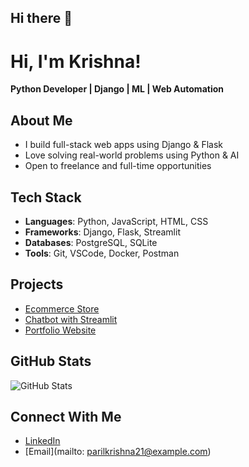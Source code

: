 ## Hi there 👋

<!--
**DEVKrishna-7/DEVKrishna-7** is a ✨ _special_ ✨ repository because its `README.md` (this file) appears on your GitHub profile.

Here are some ideas to get you started:

- 🔭 I’m currently working on ...
- 🌱 I’m currently learning ...
- 👯 I’m looking to collaborate on ...
- 🤔 I’m looking for help with ...
- 💬 Ask me about ...
- 📫 How to reach me: ...
- 😄 Pronouns: ...
- ⚡ Fun fact: ...
-->

# Hi, I'm Krishna!  
**Python Developer | Django | ML | Web Automation**

## About Me
- I build full-stack web apps using Django & Flask
- Love solving real-world problems using Python & AI
- Open to freelance and full-time opportunities

## Tech Stack
- **Languages**: Python, JavaScript, HTML, CSS
- **Frameworks**: Django, Flask, Streamlit
- **Databases**: PostgreSQL, SQLite
- **Tools**: Git, VSCode, Docker, Postman

## Projects
- [Ecommerce Store](https://github.com/yourusername/ecommerce-django-store)
- [Chatbot with Streamlit](https://github.com/yourusername/chatbot-streamlit)
- [Portfolio Website](https://github.com/yourusername/portfolio-website)

## GitHub Stats
![GitHub Stats](https://github-readme-stats.vercel.app/api?username=DEVKrishna-7&show_icons=true)

## Connect With Me
- [LinkedIn](https://linkedin.com/in/krishnpatil3)
- [Email](mailto: parilkrishna21@example.com)
